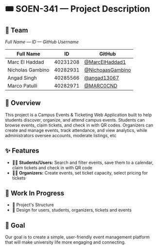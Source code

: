 # 🎟️ SOEN-341 — Project Description

## 👥 Team
*Full Name — ID — GitHub Username*

| Full Name        | ID        | GitHub |
|------------------|-----------|--------|
| Marc El Haddad   | 40231208  | [@MarcElHaddad1](https://github.com/MarcElHaddad1) |
| Nicholas Gambino | 40282931  | [@NichoaasGambino](https://github.com/NichoaasGambino) |
| Angad Singh      | 40285566  | [@angad13067](https://github.com/angad13067) |
| Marco Patulli    | 40282971  | [@MARC0CND](https://github.com/MARC0CND) |

## 📣 Overview
This project is a Campus Events & Ticketing Web Application built to help students discover, organize, and attend campus events. Students can browse events, claim tickets, and check in with QR codes. Organizers can create and manage events, track attendance, and view analytics, while administrators oversee accounts, moderate listings, etc

## ✨ Features
- 👩‍🎓 **Students/Users:** Search and filter events, save them to a calendar, claim tickets and check in with QR code  
- 🧑‍💼 **Organizers:** Create events, set ticket capacity, select pricing for tickets

## 🚧 Work In Progress
- 🧱 Project's Structure
- 🎨 Design for users, students, organizers, tickets and events

## 🎯 Goal
Our goal is to create a simple, user-friendly event management platform that will make university life more engaging and connecting.

